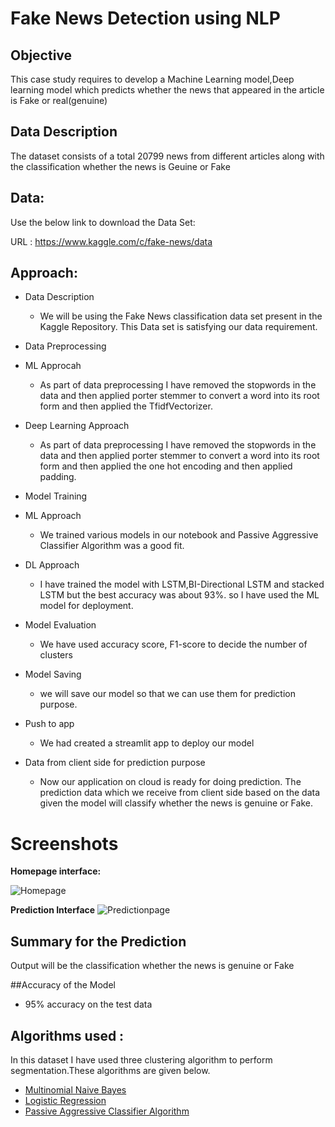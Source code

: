 
# Fake News Detection using NLP



## Objective
This case study requires to develop a Machine Learning model,Deep learning model which predicts whether the news that appeared in the article is Fake or real(genuine)   

## Data Description

The dataset consists of a total 20799 news from different articles along with the classification whether the news is Geuine or Fake 

## Data:

Use the below link to download the Data Set:

URL : https://www.kaggle.com/c/fake-news/data
## Approach:
* Data Description
  * We will be using the Fake News classification data set present in the Kaggle Repository. This Data set is satisfying our data requirement. 

* Data Preprocessing
* ML Approcah
  * As part of data preprocessing I have removed the stopwords in the data and then applied porter stemmer to convert a word into its root form and then applied the TfidfVectorizer.
* Deep Learning Approach
  *   As part of data preprocessing I have removed the stopwords in the data and then applied porter stemmer to convert a word into its root form and then applied the one hot encoding and then applied padding.

* Model Training
* ML Approach
  * We trained various models in our notebook and Passive Aggressive Classifier Algorithm was a good fit.
* DL Approach
  * I have trained the model with LSTM,BI-Directional LSTM and stacked LSTM but the best accuracy was about 93%. so I have used the ML model for deployment.
  
* Model Evaluation
  * We have used accuracy score, F1-score to decide the number of clusters

* Model Saving
  * we will save our model so that we can use them for prediction purpose.

* Push to app
  * We had created a streamlit app to deploy our model 

* Data from client side for prediction purpose
  * Now our application on cloud is ready for doing prediction. The prediction data which we receive from client side based on the data given the model will classify whether the news is genuine or Fake.

Screenshots
====================================
**Homepage interface:**

![Homepage](https://user-images.githubusercontent.com/24864663/156895292-e1e41060-494f-4e08-ba12-db18c21d4c7c.PNG)

**Prediction Interface**
![Predictionpage](https://user-images.githubusercontent.com/24864663/156895294-af0330a2-4bc0-4804-892f-6a5ecab0864f.PNG)

## Summary for the Prediction

Output will be the classification whether the news is genuine or Fake

##Accuracy of the Model
- 95% accuracy on the test data

## Algorithms used :
In this dataset I have used three clustering algorithm to perform segmentation.These algorithms are given below.
- [Multinomial Naive Bayes](https://scikit-learn.org/stable/modules/generated/sklearn.naive_bayes.MultinomialNB.html#sklearn.naive_bayes.MultinomialNB)
- [Logistic Regression](https://scikit-learn.org/stable/modules/generated/sklearn.linear_model.LogisticRegression.html)
- [Passive Aggressive Classifier Algorithm](https://www.geeksforgeeks.org/passive-aggressive-classifiers/)
 
